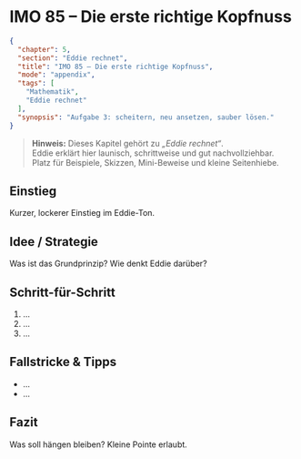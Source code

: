 # IMO 85 – Die erste richtige Kopfnuss

```json
{
  "chapter": 5,
  "section": "Eddie rechnet",
  "title": "IMO 85 – Die erste richtige Kopfnuss",
  "mode": "appendix",
  "tags": [
    "Mathematik",
    "Eddie rechnet"
  ],
  "synopsis": "Aufgabe 3: scheitern, neu ansetzen, sauber lösen."
}
```

> **Hinweis:** Dieses Kapitel gehört zu *„Eddie rechnet“*.  
> Eddie erklärt hier launisch, schrittweise und gut nachvollziehbar.  
> Platz für Beispiele, Skizzen, Mini-Beweise und kleine Seitenhiebe.

## Einstieg
Kurzer, lockerer Einstieg im Eddie-Ton.

## Idee / Strategie
Was ist das Grundprinzip? Wie denkt Eddie darüber?

## Schritt-für-Schritt
1. …
2. …
3. …

## Fallstricke & Tipps
- …
- …

## Fazit
Was soll hängen bleiben? Kleine Pointe erlaubt.

